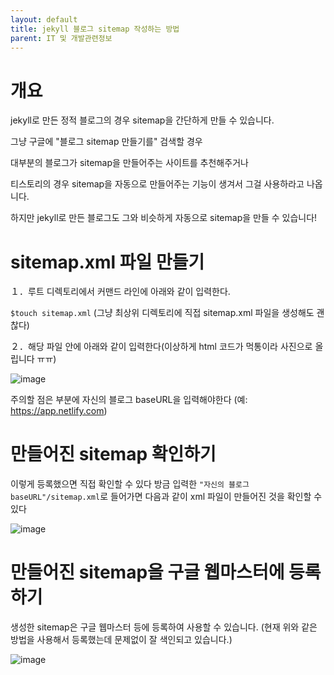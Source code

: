 ```yaml
---
layout: default
title: jekyll 블로그 sitemap 작성하는 방법
parent: IT 및 개발관련정보
---
```


# 개요

jekyll로 만든 정적 블로그의 경우 sitemap을 간단하게 만들 수 있습니다.

그냥 구글에 "블로그 sitemap 만들기를" 검색할 경우

대부분의 블로그가 sitemap을 만들어주는 사이트를 추천해주거나

티스토리의 경우 sitemap을 자동으로 만들어주는 기능이 생겨서 그걸 사용하라고 나옵니다.

하지만 jekyll로 만든 블로그도 그와 비슷하게 자동으로 sitemap을 만들 수 있습니다!


# sitemap.xml 파일 만들기

１．루트 디렉토리에서 커맨드 라인에 아래와 같이 입력한다.

`$touch sitemap.xml`
(그냥 최상위 디렉토리에 직접 sitemap.xml 파일을 생성해도 괜찮다)

２．해당 파일 안에 아래와 같이 입력한다(이상하게 html 코드가 먹통이라 사진으로 올립니다 ㅠㅠ)

![image](https://user-images.githubusercontent.com/69494230/205417835-5897845f-606b-47a1-b3b1-271e6051d12a.png)

주의할 점은 <loc> 부분에 자신의 블로그 baseURL을 입력해야한다
(예: https://app.netlify.com)

# 만들어진 sitemap 확인하기

이렇게 등록했으면 직접 확인할 수 있다
방금 입력한 `"자신의 블로그baseURL"/sitemap.xml`로 들어가면 
다음과 같이 xml 파일이 만들어진 것을 확인할 수 있다

![image](https://user-images.githubusercontent.com/69494230/205417267-1b338004-4d81-411c-a39d-2e791a54ff3c.png)

# 만들어진 sitemap을 구글 웹마스터에 등록하기

생성한 sitemap은 구글 웹마스터 등에 등록하여 사용할 수 있습니다.
(현재 위와 같은 방법을 사용해서 등록했는데 문제없이 잘 색인되고 있습니다.)

![image](https://user-images.githubusercontent.com/69494230/205417967-d73340ab-0c66-4e28-a4ae-4ab526c6dd1c.png)